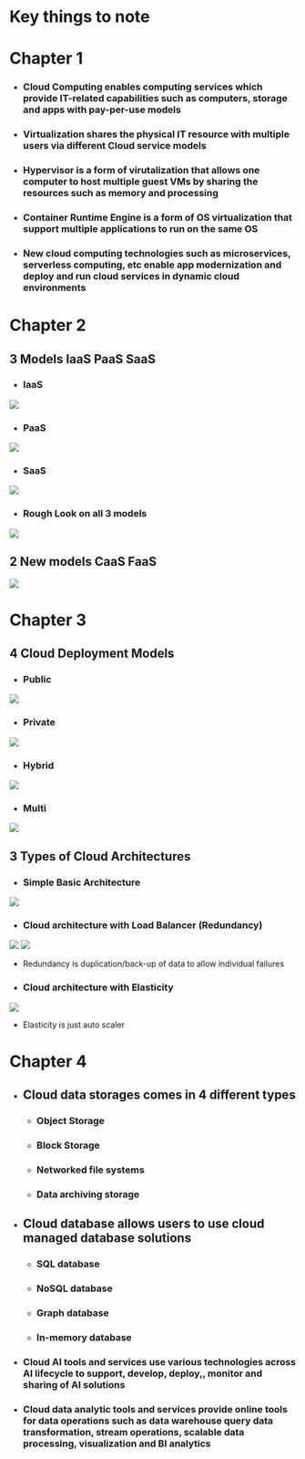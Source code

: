 # Key things to note
# Chapter 1
* ### Cloud Computing enables computing services which provide IT-related capabilities such as computers, storage and apps with pay-per-use models
* ### Virtualization shares the physical IT resource with multiple users via different Cloud service models
* ### Hypervisor is a form of virutalization that allows one computer to host multiple guest VMs by sharing the resources such as memory and processing
* ### Container Runtime Engine is a form of OS virtualization that support multiple applications to run on the same OS
* ### New cloud computing technologies such as microservices, serverless computing, etc enable app modernization and deploy and run cloud services in dynamic cloud environments
# Chapter 2
## 3 Models IaaS PaaS SaaS
* ### IaaS
![](ImageAssets/Cpt2.2.png)
* ### PaaS
![](ImageAssets/Cpt2.5.png)
* ### SaaS
![](ImageAssets/Summary.1.png)
* ### Rough Look on all 3 models
![](ImageAssets/Cpt2.1.png)
## 2 New models CaaS FaaS
![](ImageAssets/Cpt2.7.png)
# Chapter 3
## 4 Cloud Deployment Models
* ### Public
![](ImageAssets/Summary.2.png)
* ### Private
![](ImageAssets/Summary.3.png)
* ### Hybrid
![](ImageAssets/Summary.4.png)
* ### Multi
![](ImageAssets/Summary.5.png)
## 3 Types of Cloud Architectures
* ### Simple Basic Architecture
![](ImageAssets/Cpt3.3.png)
* ### Cloud architecture with Load Balancer (Redundancy)
![](ImageAssets/Cpt3.5.png)
![](ImageAssets/Summary.6.png)
  * Redundancy is duplication/back-up of data to allow individual failures
* ### Cloud architecture with Elasticity
![](ImageAssets/Cpt3.7.png)
  * Elasticity is just auto scaler
# Chapter 4
* ## Cloud data storages comes in 4 different types
  * ### Object Storage
  * ### Block Storage
  * ### Networked file systems
  * ### Data archiving storage
* ## Cloud database allows users to use cloud managed database solutions
  * ### SQL database
  * ### NoSQL database
  * ### Graph database
  * ### In-memory database
* ### Cloud AI tools and services use various technologies across AI lifecycle to support, develop, deploy,, monitor and sharing of AI solutions
* ### Cloud data analytic tools and services provide online tools for data operations such as data warehouse query data transformation, stream operations, scalable data processing, visualization and BI analytics